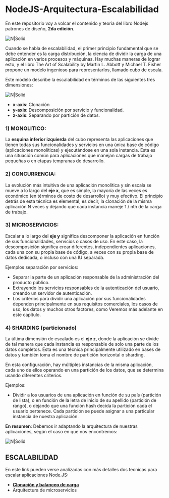 # NodeJS-Arquitectura-Escalabilidad

En este repositorio voy a volcar el contenido y teoria del libro Nodejs patrones de diseño, **2da edición**.

![N|Solid](http://damiancipolat.com/webFiles/portada-libro-node-1.png)

Cuando se habla de escalabilidad, el primer principio fundamental que se debe entender es la carga distribución, la ciencia de dividir la carga de una aplicación en varios procesos y máquinas. Hay muchas maneras de lograr esto, y el libro The Art of Scalability by Martin
L. Abbott y Michael T. Fisher propone un modelo ingenioso para representarlos, llamado cubo de escala.

Este modelo describe la escalabilidad en términos de las siguientes tres dimensiones:

![N|Solid](http://damiancipolat.com/webFiles/arq-esq-node.png)

- **x-axis**: Clonación
- **y-axis**: Descomposición por servicio y funcionalidad.
- **z-axis**: Separando por partición de datos.

### 1) MONOLITICO:
La **esquina inferior izquierda** del cubo representa las aplicaciones que tienen todas sus funcionalidades y servicios en una única base de código (aplicaciones monolíticas) y ejecutándose en una sola instancia. Esta es una situación común para aplicaciones que manejan cargas de trabajo pequeñas o en etapas tempranas de desarrollo.

### 2) CONCURRENCIA:
La evolución más intuitiva de una aplicación monolítica y sin escala se mueve a lo largo del **eje x**, que es simple, la mayoría de las veces es económico (en términos de costo de desarrollo) y muy efectivo. El principio detrás de esta técnica es elemental, es decir, la clonación de la misma aplicación N veces y dejando que cada instancia maneje 1 / nth de la carga de trabajo.

### 3) MICROSERVICIOS:
Escalar a lo largo del **eje y** significa descomponer la aplicación en función de sus funcionalidades, servicios o casos de uso. En este caso, la descomposición significa crear diferentes, independientes aplicaciones, cada una con su propia base de código, a veces con su propia base de datos dedicada, o incluso con una IU separada.

Ejemplos separación por servicios:
- Separar la parte de un aplicación responsable de la administración del producto público.
- Extrayendo los servicios responsables de la autenticación del usuario, creando un servidor de autenticación.
- Los criterios para dividir una aplicación por sus funcionalidades dependen principalmente en sus requisitos comerciales, los casos de uso, los datos y muchos otros factores, como Veremos más adelante en este capítulo. 

### 4) SHARDING (particionado)
La última dimensión de escalado es el **eje z**, donde la aplicación se divide de tal manera que cada instancia es responsable de solo una parte de los datos completos. Esta es una técnica principalmente utilizado en bases de datos y también toma el nombre de partición horizontal o sharding. 

En esta configuración, hay múltiples instancias de la misma aplicación, cada uno de ellos operando en una partición de los datos, que se determina usando diferentes criterios.

Ejemplos:

- Dividir a los usuarios de una aplicación en función de su país (partición de lista), o en función de la letra de inicio de su
apellido (partición de rango), o dejando que una función hash decida la partición cada el usuario pertenece. Cada partición se puede asignar a una particular instancia de nuestra aplicación.

**En resumen**:
Debemos ir adaptando la arquitectura de nuestras aplicaciones, según el caso en que nos encontremos:

![N|Solid](http://damiancipolat.com/webFiles/arq-diagram.png)

## ESCALABILIDAD
En este link pueden verse analizadas con más detalles dos tecnicas para escalar aplicaciones Node.JS:

- **[Clonación y balanceo de carga]**
- Arquitectura de microservicios

[Clonación y balanceo de carga]:https://github.com/damiancipolat/NodeJS-Arquitectura-Escalabilidad/blob/master/load_balance.md
